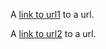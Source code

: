 A [link to url1] to a url.

A [link to url2] to a url.

[link to url1]: http://example.net
[link to url2]: http://example.net "title"
